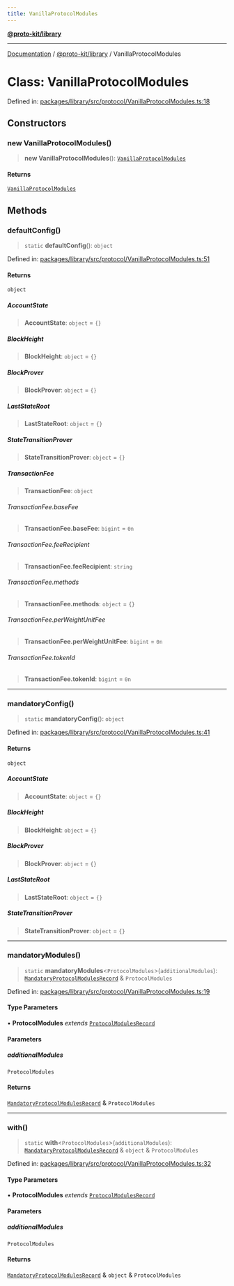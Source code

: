 ```yaml
---
title: VanillaProtocolModules
---
```


[**@proto-kit/library**](../README.md)

***

[Documentation](../../../README.md) / [@proto-kit/library](../README.md) / VanillaProtocolModules

# Class: VanillaProtocolModules

Defined in: [packages/library/src/protocol/VanillaProtocolModules.ts:18](https://github.com/proto-kit/framework/blob/28efa802e3737fc3b77339148b307ef7246f3ef1/packages/library/src/protocol/VanillaProtocolModules.ts#L18)

## Constructors

### new VanillaProtocolModules()

> **new VanillaProtocolModules**(): [`VanillaProtocolModules`](VanillaProtocolModules.md)

#### Returns

[`VanillaProtocolModules`](VanillaProtocolModules.md)

## Methods

### defaultConfig()

> `static` **defaultConfig**(): `object`

Defined in: [packages/library/src/protocol/VanillaProtocolModules.ts:51](https://github.com/proto-kit/framework/blob/28efa802e3737fc3b77339148b307ef7246f3ef1/packages/library/src/protocol/VanillaProtocolModules.ts#L51)

#### Returns

`object`

##### AccountState

> **AccountState**: `object` = `{}`

##### BlockHeight

> **BlockHeight**: `object` = `{}`

##### BlockProver

> **BlockProver**: `object` = `{}`

##### LastStateRoot

> **LastStateRoot**: `object` = `{}`

##### StateTransitionProver

> **StateTransitionProver**: `object` = `{}`

##### TransactionFee

> **TransactionFee**: `object`

###### TransactionFee.baseFee

> **TransactionFee.baseFee**: `bigint` = `0n`

###### TransactionFee.feeRecipient

> **TransactionFee.feeRecipient**: `string`

###### TransactionFee.methods

> **TransactionFee.methods**: `object` = `{}`

###### TransactionFee.perWeightUnitFee

> **TransactionFee.perWeightUnitFee**: `bigint` = `0n`

###### TransactionFee.tokenId

> **TransactionFee.tokenId**: `bigint` = `0n`

***

### mandatoryConfig()

> `static` **mandatoryConfig**(): `object`

Defined in: [packages/library/src/protocol/VanillaProtocolModules.ts:41](https://github.com/proto-kit/framework/blob/28efa802e3737fc3b77339148b307ef7246f3ef1/packages/library/src/protocol/VanillaProtocolModules.ts#L41)

#### Returns

`object`

##### AccountState

> **AccountState**: `object` = `{}`

##### BlockHeight

> **BlockHeight**: `object` = `{}`

##### BlockProver

> **BlockProver**: `object` = `{}`

##### LastStateRoot

> **LastStateRoot**: `object` = `{}`

##### StateTransitionProver

> **StateTransitionProver**: `object` = `{}`

***

### mandatoryModules()

> `static` **mandatoryModules**\<`ProtocolModules`\>(`additionalModules`): [`MandatoryProtocolModulesRecord`](../../protocol/type-aliases/MandatoryProtocolModulesRecord.md) & `ProtocolModules`

Defined in: [packages/library/src/protocol/VanillaProtocolModules.ts:19](https://github.com/proto-kit/framework/blob/28efa802e3737fc3b77339148b307ef7246f3ef1/packages/library/src/protocol/VanillaProtocolModules.ts#L19)

#### Type Parameters

• **ProtocolModules** *extends* [`ProtocolModulesRecord`](../../protocol/type-aliases/ProtocolModulesRecord.md)

#### Parameters

##### additionalModules

`ProtocolModules`

#### Returns

[`MandatoryProtocolModulesRecord`](../../protocol/type-aliases/MandatoryProtocolModulesRecord.md) & `ProtocolModules`

***

### with()

> `static` **with**\<`ProtocolModules`\>(`additionalModules`): [`MandatoryProtocolModulesRecord`](../../protocol/type-aliases/MandatoryProtocolModulesRecord.md) & `object` & `ProtocolModules`

Defined in: [packages/library/src/protocol/VanillaProtocolModules.ts:32](https://github.com/proto-kit/framework/blob/28efa802e3737fc3b77339148b307ef7246f3ef1/packages/library/src/protocol/VanillaProtocolModules.ts#L32)

#### Type Parameters

• **ProtocolModules** *extends* [`ProtocolModulesRecord`](../../protocol/type-aliases/ProtocolModulesRecord.md)

#### Parameters

##### additionalModules

`ProtocolModules`

#### Returns

[`MandatoryProtocolModulesRecord`](../../protocol/type-aliases/MandatoryProtocolModulesRecord.md) & `object` & `ProtocolModules`
